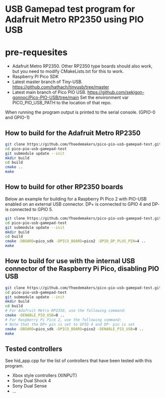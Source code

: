 # USB Gamepad test program for Adafruit Metro RP2350 using PIO USB

# pre-requesites

- Adafruit Metro RP2350. Other RP2350 type boards should also work, but you need to modify CMakeLists.txt for this to work.
- Raspberry PI Pico SDK
- Latest master branch of Tiny-USB.  https://github.com/hathach/tinyusb/tree/master
- Latest main branch of Pico PIO USB. https://github.com/sekigon-gonnoc/Pico-PIO-USB/tree/main Set the environment var PICO_PIO_USB_PATH to the location of that repo.

When running the program output is printed to the serial console. (GPIO-0 and GPIO-1)

## How to build for the Adafruit Metro RP2350

```bash
git clone https://github.com/fhoedemakers/pico-pio-usb-gamepad-test.git
cd pico-pio-usb-gamepad-test
git submodule update --init
mkdir build
cd build
cmake ..
make
```
## How to build for other RP2350 boards

Below an example for building for a Raspberry Pi Pico 2 with PIO-USB enabled on an external USB connector. DP+ is connected to GPIO 4 and DP- is connected to GPIO 5. 

```bash
git clone https://github.com/fhoedemakers/pico-pio-usb-gamepad-test.git
cd pico-pio-usb-gamepad-test
git submodule update --init
mkdir build
cd build
cmake -DBOARD=pico_sdk -DPICO_BOARD=pico2 -DPIO_DP_PLUS_PIN=4 ..
make
```

## How to build for use with the internal USB connector of the Raspberry Pi Pico, disabling PIO USB
```bash
git clone https://github.com/fhoedemakers/pico-pio-usb-gamepad-test.git
cd pico-pio-usb-gamepad-test
git submodule update --init
mkdir build
cd build
# For Adafruit Metro RP2350, use the following command:
cmake -DENABLE_PIO_USB=0 ..
# For Raspberry Pi Pico 2, use the following command:
# Note that the DP+ pin is set to GPIO 4 and DP- pin is set
cmake -DBOARD=pico_sdk -DPICO_BOARD=pico2 -DENABLE_PIO_USB=0 ..
make
```

## Tested controllers
See hid_app.cpp for the list of controllers that have been tested with this program.

- Xbox style controllers (XINPUT)
- Sony Dual Shock 4
- Sony Dual Sense
- ...
